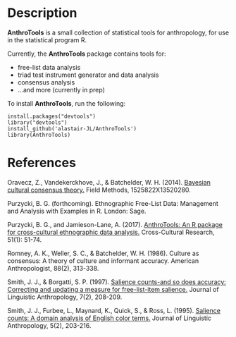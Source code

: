 # Description
**AnthroTools** is a small collection of statistical tools for anthropology, for use in the statistical program R.

Currently, the **AnthroTools** package contains tools for:
* free-list data analysis
* triad test instrument generator and data analysis
* consensus analysis
* ...and more (currently in prep)

To install **AnthroTools**, run the following:

```
install.packages("devtools")
library("devtools")
install_github('alastair-JL/AnthroTools')
library(AnthroTools)
```

# References

Oravecz, Z., Vandekerckhove, J., & Batchelder, W. H. (2014). [Bayesian cultural consensus theory.](http://doi.org/10.1177/1525822X13520280) Field Methods, 1525822X13520280.

Purzycki, B. G. (forthcoming). Ethnographic Free-List Data: Management and Analysis with Examples in R. London: Sage.

Purzycki, B. G., and Jamieson-Lane, A. (2017). [AnthroTools: An R package for cross-cultural ethnographic data analysis.](https://journals.sagepub.com/doi/pdf/10.1177/1069397116680352) Cross-Cultural Research, 51(1):  51-74. 

Romney, A. K., Weller, S. C., & Batchelder, W. H. (1986). Culture as consensus: A theory of culture and informant accuracy. American Anthropologist, 88(2), 313-338.

Smith, J. J., & Borgatti, S. P. (1997). [Salience counts-and so does accuracy: Correcting and updating a measure for free-list-item salience.](http://doi.org/10.1525/jlin.1997.7.2.208) Journal of Linguistic Anthropology, 7(2), 208-209. 

Smith, J. J., Furbee, L., Maynard, K., Quick, S., & Ross, L. (1995). [Salience counts: A domain analysis of English color terms.](http://doi.org/10.1525/jlin.1995.5.2.203.) Journal of Linguistic Anthropology, 5(2), 203-216. 

